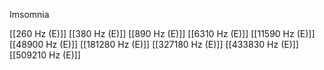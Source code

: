 Imsomnia

[[260 Hz (E)]]
[[380 Hz (E)]]
[[890 Hz (E)]]
[[6310 Hz (E)]]
[[11590 Hz (E)]]
[[48900 Hz (E)]]
[[181280 Hz (E)]]
[[327180 Hz (E)]]
[[433830 Hz (E)]]
[[509210 Hz (E)]]